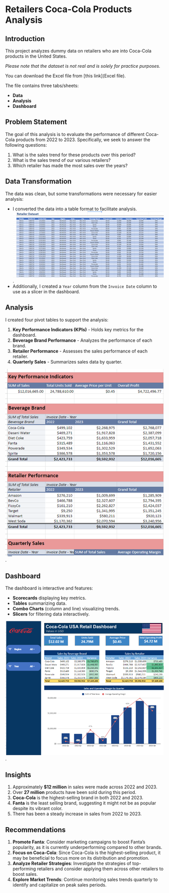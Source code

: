 # Retailers Coca-Cola Products Analysis

## Introduction
This project analyzes dummy data on retailers who are into Coca-Cola products in the United States. 

*Please note that the dataset is not real and is solely for practice purposes.*

You can download the Excel file from [this link](Excel file).

The file contains three tabs/sheets:
- **Data**
- **Analysis**
- **Dashboard**

## Problem Statement
The goal of this analysis is to evaluate the performance of different Coca-Cola products from 2022 to 2023. Specifically, we seek to answer the following questions:
1. What is the sales trend for these products over this period?
2. What is the sales trend of our various retailers?
3. Which retailer has made the most sales over the years?

## Data Transformation
The data was clean, but some transformations were necessary for easier analysis:
- I converted the data into a table format to facilitate analysis. 
![Image of Data Table](dataset.PNG).
- Additionally, I created a `Year` column from the `Invoice Date` column to use as a slicer in the dashboard.

## Analysis
I created four pivot tables to support the analysis:
1. **Key Performance Indicators (KPIs)** - Holds key metrics for the dashboard.
2. **Beverage Brand Performance** - Analyzes the performance of each brand.
3. **Retailer Performance** - Assesses the sales performance of each retailer.
4. **Quarterly Sales** - Summarizes sales data by quarter.

![here](Pivots.PNG).

## Dashboard
The dashboard is interactive and features:
- **Scorecards** displaying key metrics.
- **Tables** summarizing data.
- **Combo Charts** (column and line) visualizing trends.
- **Slicers** for filtering data interactively.

![here](dashboard.PNG).

## Insights
1. Approximately **$12 million** in sales were made across 2022 and 2023.
2. Over **27 million** products have been sold during this period.
3. **Coca-Cola** is the highest-selling brand in both 2022 and 2023.
4. **Fanta** is the least selling brand, suggesting it might not be as popular despite its vibrant color.
5. There has been a steady increase in sales from 2022 to 2023.

## Recommendations
1. **Promote Fanta**: Consider marketing campaigns to boost Fanta’s popularity, as it is currently underperforming compared to other brands.
2. **Focus on Coca-Cola**: Since Coca-Cola is the highest-selling product, it may be beneficial to focus more on its distribution and promotion.
3. **Analyze Retailer Strategies**: Investigate the strategies of top-performing retailers and consider applying them across other retailers to boost sales.
4. **Explore Market Trends**: Continue monitoring sales trends quarterly to identify and capitalize on peak sales periods.
